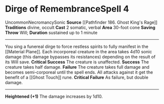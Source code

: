 ﻿---
actions: '[two-actions]'
area: 30-foot cone
bloodline: null
component:
- Somatic
- Verbal
cost: null
deity: null
domain: null
duration: sustained up to 1 minute
element: null
heighten: '+1'
heighten_level: 4, 5, 6, 7, 8, 9, 10
id: '1263'
lesson: null
level: '4'
mystery: null
name: Dirge of Remembrance
patron_theme: null
range: null
rarity: Uncommon
requirement: null
saving_throw: Will
school: Necromancy
source: '[[DATABASE/source/Pathfinder 186. Ghost King''s Rage|Pathfinder #186: Ghost
  King''s Rage]]'
target: null
tradition:
- Divine
- Occult
trait:
- '[[DATABASE/trait/Necromancy|Necromancy]]'
- '[[DATABASE/trait/Sonic|Sonic]]'
- '[[DATABASE/trait/Uncommon|Uncommon]]'
trigger: null
type: Spell

---
# Dirge of Remembrance<span class="item-type">Spell 4</span>

<span class="trait-uncommon item-trait">Uncommon</span><span class="item-trait">Necromancy</span><span class="item-trait">Sonic</span>
**Source** [[Pathfinder 186. Ghost King's Rage]]
**Traditions** divine, occult
**Cast** <span class="action-icon">2</span> somatic, verbal
**Area** 30-foot cone
**Saving Throw** Will; **Duration** sustained up to 1 minute

---
You sing a funereal dirge to force restless spirits to fully manifest in the [[Material Plane]]. Each incorporeal creature in the area takes 4d10 sonic damage (this damage bypasses its resistances) depending on the result of its Will save.
**Critical Success** The creature is unaffected.
**Success** The creature takes half damage.
**Failure** The creature takes full damage and becomes semi-corporeal until the spell ends. All attacks against it get the benefit of a [[Ghost Touch]] rune.
**Critical Failure** As failure, but double damage.

---
**Heightened (+1)** The damage increases by 1d10.